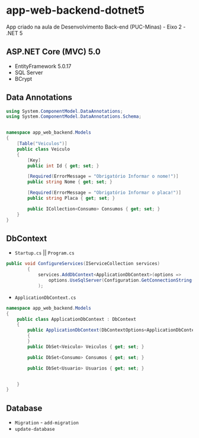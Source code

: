 # app-web-backend-dotnet5
App criado na aula de Desenvolvimento Back-end (PUC-Minas) - Eixo 2 - .NET 5

## ASP.NET Core (MVC) 5.0
- EntityFramework 5.0.17
- SQL Server
- BCrypt

## Data Annotations
```csharp
using System.ComponentModel.DataAnnotations;
using System.ComponentModel.DataAnnotations.Schema;


namespace app_web_backend.Models
{
    [Table("Veiculos")]
    public class Veiculo
    {
        [Key]
        public int Id { get; set; }

        [Required(ErrorMessage = "Obrigatório Informar o nome!")]
        public string Nome { get; set; }

        [Required(ErrorMessage = "Obrigatório Informar o placa!")]
        public string Placa { get; set; }

        public ICollection<Consumo> Consumos { get; set; }
    }
}
```

## DbContext

- `Startup.cs` || `Program.cs`
```csharp
public void ConfigureServices(IServiceCollection services)
        {
            services.AddDbContext<ApplicationDbContext>(options =>
                options.UseSqlServer(Configuration.GetConnectionString("DefaultConnection"))
            );
```
- `ApplicationDbContext.cs`
```csharp
namespace app_web_backend.Models
{
    public class ApplicationDbContext : DbContext
    {
        public ApplicationDbContext(DbContextOptions<ApplicationDbContext> options) : base(options)
        {
        }
        public DbSet<Veiculo> Veiculos { get; set; }

        public DbSet<Consumo> Consumos { get; set; }

        public DbSet<Usuario> Usuarios { get; set; }


    }
}
```

## Database

- `Migration` - `add-migration`
- `update-database`
